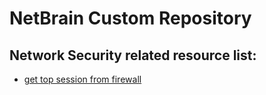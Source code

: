 # NetBrain Custom Repository


## Network Security related resource list:
* [get top session from firewall](get%20top%20session%20from%20firewall/README.md)
